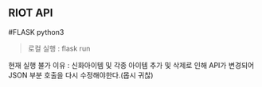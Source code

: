 ## RIOT API
#FLASK python3
>로컬 실행 : flask run

현재 실행 불가
이유 : 신화아이템 및 각종 아이템 추가 및 삭제로 인해 API가 변경되어 JSON 부분 호출을 다시 수정해야한다.(몹시 귀찮)
